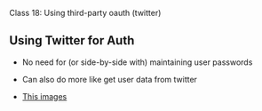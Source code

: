 Class 18: Using third-party oauth (twitter)

## Using Twitter for Auth

* No need for (or side-by-side with) maintaining user passwords
* Can also do more like get user data from twitter

* [This images](https://camo.githubusercontent.com/2d9a8e034597accce020e9e6edb95457b9ff82b8/687474703a2f2f7075752e73682f32704a3479)